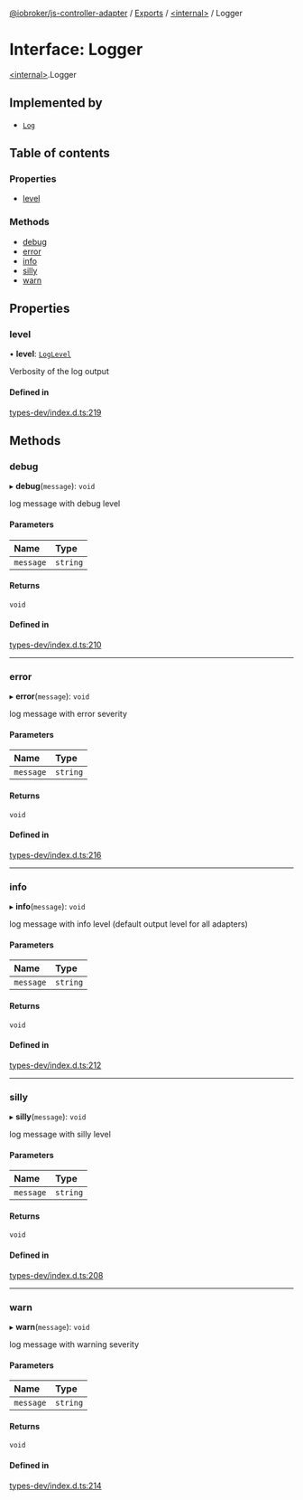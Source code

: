 [@iobroker/js-controller-adapter](../README.md) / [Exports](../modules.md) / [\<internal\>](../modules/internal_.md) / Logger

# Interface: Logger

[\<internal\>](../modules/internal_.md).Logger

## Implemented by

- [`Log`](../classes/internal_.Log.md)

## Table of contents

### Properties

- [level](internal_.Logger.md#level)

### Methods

- [debug](internal_.Logger.md#debug)
- [error](internal_.Logger.md#error)
- [info](internal_.Logger.md#info)
- [silly](internal_.Logger.md#silly)
- [warn](internal_.Logger.md#warn)

## Properties

### level

• **level**: [`LogLevel`](../modules/internal_.md#loglevel)

Verbosity of the log output

#### Defined in

[types-dev/index.d.ts:219](https://github.com/ioBroker/ioBroker.js-controller/blob/b57a294042de33ec1626f5f0a84b06bb80ba1327/packages/types-dev/index.d.ts#L219)

## Methods

### debug

▸ **debug**(`message`): `void`

log message with debug level

#### Parameters

| Name | Type |
| :------ | :------ |
| `message` | `string` |

#### Returns

`void`

#### Defined in

[types-dev/index.d.ts:210](https://github.com/ioBroker/ioBroker.js-controller/blob/b57a294042de33ec1626f5f0a84b06bb80ba1327/packages/types-dev/index.d.ts#L210)

___

### error

▸ **error**(`message`): `void`

log message with error severity

#### Parameters

| Name | Type |
| :------ | :------ |
| `message` | `string` |

#### Returns

`void`

#### Defined in

[types-dev/index.d.ts:216](https://github.com/ioBroker/ioBroker.js-controller/blob/b57a294042de33ec1626f5f0a84b06bb80ba1327/packages/types-dev/index.d.ts#L216)

___

### info

▸ **info**(`message`): `void`

log message with info level (default output level for all adapters)

#### Parameters

| Name | Type |
| :------ | :------ |
| `message` | `string` |

#### Returns

`void`

#### Defined in

[types-dev/index.d.ts:212](https://github.com/ioBroker/ioBroker.js-controller/blob/b57a294042de33ec1626f5f0a84b06bb80ba1327/packages/types-dev/index.d.ts#L212)

___

### silly

▸ **silly**(`message`): `void`

log message with silly level

#### Parameters

| Name | Type |
| :------ | :------ |
| `message` | `string` |

#### Returns

`void`

#### Defined in

[types-dev/index.d.ts:208](https://github.com/ioBroker/ioBroker.js-controller/blob/b57a294042de33ec1626f5f0a84b06bb80ba1327/packages/types-dev/index.d.ts#L208)

___

### warn

▸ **warn**(`message`): `void`

log message with warning severity

#### Parameters

| Name | Type |
| :------ | :------ |
| `message` | `string` |

#### Returns

`void`

#### Defined in

[types-dev/index.d.ts:214](https://github.com/ioBroker/ioBroker.js-controller/blob/b57a294042de33ec1626f5f0a84b06bb80ba1327/packages/types-dev/index.d.ts#L214)
